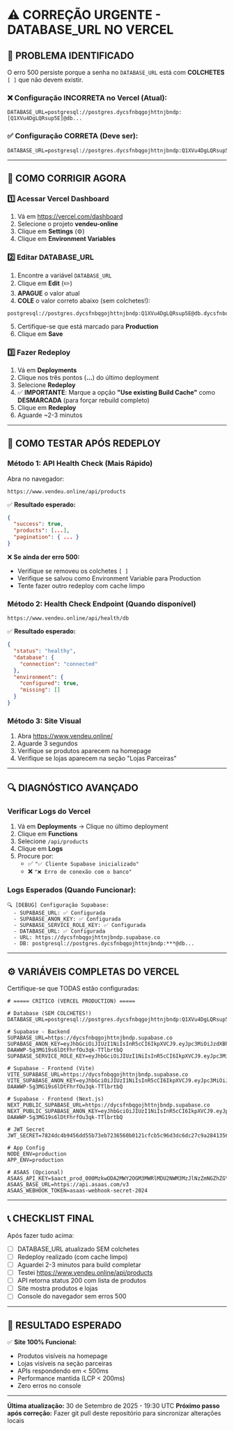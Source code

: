 # ⚠️ CORREÇÃO URGENTE - DATABASE_URL NO VERCEL

## 🚨 PROBLEMA IDENTIFICADO

O erro 500 persiste porque a senha no `DATABASE_URL` está com **COLCHETES** `[ ]` que não devem existir.

### ❌ Configuração INCORRETA no Vercel (Atual):

```env
DATABASE_URL=postgresql://postgres.dycsfnbqgojhttnjbndp:[Q1XVu4DgLQRsup5E]@db...
```

### ✅ Configuração CORRETA (Deve ser):

```env
DATABASE_URL=postgresql://postgres.dycsfnbqgojhttnjbndp:Q1XVu4DgLQRsup5E@db.dycsfnbqgojhttnjbndp.supabase.co:5432/postgres
```

---

## 🔧 COMO CORRIGIR AGORA

### 1️⃣ Acessar Vercel Dashboard

1. Vá em https://vercel.com/dashboard
2. Selecione o projeto **vendeu-online**
3. Clique em **Settings** (⚙️)
4. Clique em **Environment Variables**

### 2️⃣ Editar DATABASE_URL

1. Encontre a variável `DATABASE_URL`
2. Clique em **Edit** (✏️)
3. **APAGUE** o valor atual
4. **COLE** o valor correto abaixo (sem colchetes!):

```
postgresql://postgres.dycsfnbqgojhttnjbndp:Q1XVu4DgLQRsup5E@db.dycsfnbqgojhttnjbndp.supabase.co:5432/postgres
```

5. Certifique-se que está marcado para **Production**
6. Clique em **Save**

### 3️⃣ Fazer Redeploy

1. Vá em **Deployments**
2. Clique nos três pontos (**...**) do último deployment
3. Selecione **Redeploy**
4. ✅ **IMPORTANTE**: Marque a opção **"Use existing Build Cache"** como **DESMARCADA** (para forçar rebuild completo)
5. Clique em **Redeploy**
6. Aguarde ~2-3 minutos

---

## 🧪 COMO TESTAR APÓS REDEPLOY

### Método 1: API Health Check (Mais Rápido)

Abra no navegador:

```
https://www.vendeu.online/api/products
```

✅ **Resultado esperado:**

```json
{
  "success": true,
  "products": [...],
  "pagination": { ... }
}
```

❌ **Se ainda der erro 500:**

- Verifique se removeu os colchetes `[ ]`
- Verifique se salvou como Environment Variable para Production
- Tente fazer outro redeploy com cache limpo

### Método 2: Health Check Endpoint (Quando disponível)

```
https://www.vendeu.online/api/health/db
```

✅ **Resultado esperado:**

```json
{
  "status": "healthy",
  "database": {
    "connection": "connected"
  },
  "environment": {
    "configured": true,
    "missing": []
  }
}
```

### Método 3: Site Visual

1. Abra https://www.vendeu.online/
2. Aguarde 3 segundos
3. Verifique se produtos aparecem na homepage
4. Verifique se lojas aparecem na seção "Lojas Parceiras"

---

## 🔍 DIAGNÓSTICO AVANÇADO

### Verificar Logs do Vercel

1. Vá em **Deployments** → Clique no último deployment
2. Clique em **Functions**
3. Selecione `/api/products`
4. Clique em **Logs**
5. Procure por:
   - ✅ `"✅ Cliente Supabase inicializado"`
   - ❌ `"❌ Erro de conexão com o banco"`

### Logs Esperados (Quando Funcionar):

```
🔍 [DEBUG] Configuração Supabase:
  - SUPABASE_URL: ✅ Configurada
  - SUPABASE_ANON_KEY: ✅ Configurada
  - SUPABASE_SERVICE_ROLE_KEY: ✅ Configurada
  - DATABASE_URL: ✅ Configurada
  - URL: https://dycsfnbqgojhttnjbndp.supabase.co
  - DB: postgresql://postgres.dycsfnbqgojhttnjbndp:***@db...
```

---

## ⚙️ VARIÁVEIS COMPLETAS DO VERCEL

Certifique-se que TODAS estão configuradas:

```env
# ===== CRÍTICO (VERCEL PRODUCTION) =====

# Database (SEM COLCHETES!)
DATABASE_URL=postgresql://postgres.dycsfnbqgojhttnjbndp:Q1XVu4DgLQRsup5E@db.dycsfnbqgojhttnjbndp.supabase.co:5432/postgres

# Supabase - Backend
SUPABASE_URL=https://dycsfnbqgojhttnjbndp.supabase.co
SUPABASE_ANON_KEY=eyJhbGciOiJIUzI1NiIsInR5cCI6IkpXVCJ9.eyJpc3MiOiJzdXBhYmFzZSIsInJlZiI6ImR5Y3NmbmJxZ29qaHR0bmpibmRwIiwicm9sZSI6ImFub24iLCJpYXQiOjE3NTM3NDg2NTYsImV4cCI6MjA2OTMyNDY1Nn0.eLO91-DAAWWP-5g3MG19s6lDtFhrfOu3qk-TTlbrtbQ
SUPABASE_SERVICE_ROLE_KEY=eyJhbGciOiJIUzI1NiIsInR5cCI6IkpXVCJ9.eyJpc3MiOiJzdXBhYmFzZSIsInJlZiI6ImR5Y3NmbmJxZ29qaHR0bmpibmRwIiwicm9sZSI6InNlcnZpY2Vfcm9sZSIsImlhdCI6MTc1Mzc0ODY1NiwiZXhwIjoyMDY5MzI0NjU2fQ.nHuBaO9mvMY5IYoVk7JX4W2fBcOwWqFYnBU3vLHN3uw

# Supabase - Frontend (Vite)
VITE_SUPABASE_URL=https://dycsfnbqgojhttnjbndp.supabase.co
VITE_SUPABASE_ANON_KEY=eyJhbGciOiJIUzI1NiIsInR5cCI6IkpXVCJ9.eyJpc3MiOiJzdXBhYmFzZSIsInJlZiI6ImR5Y3NmbmJxZ29qaHR0bmpibmRwIiwicm9sZSI6ImFub24iLCJpYXQiOjE3NTM3NDg2NTYsImV4cCI6MjA2OTMyNDY1Nn0.eLO91-DAAWWP-5g3MG19s6lDtFhrfOu3qk-TTlbrtbQ

# Supabase - Frontend (Next.js)
NEXT_PUBLIC_SUPABASE_URL=https://dycsfnbqgojhttnjbndp.supabase.co
NEXT_PUBLIC_SUPABASE_ANON_KEY=eyJhbGciOiJIUzI1NiIsInR5cCI6IkpXVCJ9.eyJpc3MiOiJzdXBhYmFzZSIsInJlZiI6ImR5Y3NmbmJxZ29qaHR0bmpibmRwIiwicm9sZSI6ImFub24iLCJpYXQiOjE3NTM3NDg2NTYsImV4cCI6MjA2OTMyNDY1Nn0.eLO91-DAAWWP-5g3MG19s6lDtFhrfOu3qk-TTlbrtbQ

# JWT Secret
JWT_SECRET=7824dc4b9456dd55b73eb7236560b0121cfcb5c96d3dc6dc27c9a2841356ac6762bc9b933477313ff1e56cd022d8284e550ceb8e2778c0403e644ddec35bf653

# App Config
NODE_ENV=production
APP_ENV=production

# ASAAS (Opcional)
ASAAS_API_KEY=$aact_prod_000MzkwODA2MWY2OGM3MWRlMDU2NWM3MzJlNzZmNGZhZGY6Ojk3YmFiNGMyLTRjNDItNGNjNi1iNzhkLTYxMjQ3NzBmMmYxMTo6JGFhY2hfYTcxYmZlOGEtZGYwMS00MGNkLWE4NDYtYjk2YWU3MDdkZGI5
ASAAS_BASE_URL=https://api.asaas.com/v3
ASAAS_WEBHOOK_TOKEN=asaas-webhook-secret-2024
```

---

## 📞 CHECKLIST FINAL

Após fazer tudo acima:

- [ ] DATABASE_URL atualizado SEM colchetes
- [ ] Redeploy realizado (com cache limpo)
- [ ] Aguardei 2-3 minutos para build completar
- [ ] Testei https://www.vendeu.online/api/products
- [ ] API retorna status 200 com lista de produtos
- [ ] Site mostra produtos e lojas
- [ ] Console do navegador sem erros 500

---

## 🎯 RESULTADO ESPERADO

✅ **Site 100% Funcional:**

- Produtos visíveis na homepage
- Lojas visíveis na seção parceiras
- APIs respondendo em < 500ms
- Performance mantida (LCP < 200ms)
- Zero erros no console

---

**Última atualização:** 30 de Setembro de 2025 - 19:30 UTC
**Próximo passo após correção:** Fazer git pull deste repositório para sincronizar alterações locais
